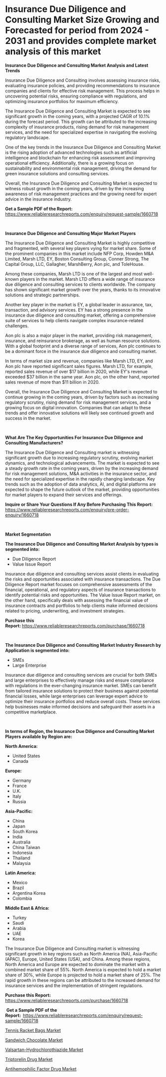 <p><h1>Insurance Due Diligence and Consulting Market Size Growing and Forecasted for period from 2024 - 2031 and provides complete market analysis of this market</h1></p><p><strong>Insurance Due Diligence and Consulting Market Analysis and Latest Trends</strong></p>
<p><p>Insurance Due Diligence and Consulting involves assessing insurance risks, evaluating insurance policies, and providing recommendations to insurance companies and clients for effective risk management. This process helps in uncovering potential risks, ensuring compliance with regulations, and optimizing insurance portfolios for maximum efficiency.</p><p>The Insurance Due Diligence and Consulting Market is expected to see significant growth in the coming years, with a projected CAGR of 10.1% during the forecast period. This growth can be attributed to the increasing complexity of insurance products, rising demand for risk management services, and the need for specialized expertise in navigating the evolving regulatory landscape.</p><p>One of the key trends in the Insurance Due Diligence and Consulting Market is the rising adoption of advanced technologies such as artificial intelligence and blockchain for enhancing risk assessment and improving operational efficiency. Additionally, there is a growing focus on sustainability and environmental risk management, driving the demand for green insurance solutions and consulting services.</p><p>Overall, the Insurance Due Diligence and Consulting Market is expected to witness robust growth in the coming years, driven by the increasing awareness of risk management practices and the growing need for expert advice in the insurance industry.</p></p>
<p><strong>Get a Sample PDF of the Report:&nbsp;</strong> <a href="https://www.reliableresearchreports.com/enquiry/request-sample/1660718">https://www.reliableresearchreports.com/enquiry/request-sample/1660718</a></p>
<p>&nbsp;</p>
<p><strong>Insurance Due Diligence and Consulting Major Market Players</strong></p>
<p><p>The Insurance Due Diligence and Consulting Market is highly competitive and fragmented, with several key players vying for market share. Some of the prominent companies in this market include NFP Corp, Howden M&A Limited, Marsh LTD, EY, Boston Consulting Group, Conner Strong, The Capital Group, LLC, Gallagher, MarshBerry, Aon plc, and ToleHouse.</p><p>Among these companies, Marsh LTD is one of the largest and most well-known players in the market. Marsh LTD offers a wide range of insurance due diligence and consulting services to clients worldwide. The company has shown significant market growth over the years, thanks to its innovative solutions and strategic partnerships.</p><p>Another key player in the market is EY, a global leader in assurance, tax, transaction, and advisory services. EY has a strong presence in the insurance due diligence and consulting market, offering a comprehensive suite of services to help clients navigate complex insurance-related challenges.</p><p>Aon plc is also a major player in the market, providing risk management, insurance, and reinsurance brokerage, as well as human resource solutions. With a global footprint and a diverse range of services, Aon plc continues to be a dominant force in the insurance due diligence and consulting market.</p><p>In terms of market size and revenue, companies like Marsh LTD, EY, and Aon plc have reported significant sales figures. Marsh LTD, for example, reported sales revenue of over $17 billion in 2020, while EY's revenue exceeded $37 billion in the same year. Aon plc, on the other hand, reported sales revenue of more than $11 billion in 2020.</p><p>Overall, the Insurance Due Diligence and Consulting Market is expected to continue growing in the coming years, driven by factors such as increasing regulatory scrutiny, rising demand for risk management services, and a growing focus on digital innovation. Companies that can adapt to these trends and offer innovative solutions will likely see continued growth and success in the market.</p></p>
<p>&nbsp;</p>
<p><strong>What Are The Key Opportunities For Insurance Due Diligence and Consulting Manufacturers?</strong></p>
<p><p>The Insurance Due Diligence and Consulting market is witnessing significant growth due to increasing regulatory scrutiny, evolving market dynamics, and technological advancements. The market is expected to see a steady growth rate in the coming years, driven by the increasing demand for risk management solutions, M&A activities in the insurance sector, and the need for specialized expertise in the rapidly changing landscape. Key trends such as the adoption of data analytics, AI, and digital platforms are expected to shape the future outlook of the market, providing opportunities for market players to expand their services and offerings.</p></p>
<p><strong>Inquire or Share Your Questions If Any Before Purchasing This Report:</strong> <a href="https://www.reliableresearchreports.com/enquiry/pre-order-enquiry/1660718">https://www.reliableresearchreports.com/enquiry/pre-order-enquiry/1660718</a></p>
<p>&nbsp;</p>
<p><strong>Market Segmentation</strong></p>
<p><strong>The Insurance Due Diligence and Consulting Market Analysis by types is segmented into:</strong></p>
<p><ul><li>Due Diligence Report</li><li>Value Issue Report</li></ul></p>
<p><p>Insurance due diligence and consulting services assist clients in evaluating the risks and opportunities associated with insurance transactions. The Due Diligence Report market focuses on comprehensive assessments of the financial, operational, and regulatory aspects of insurance transactions to identify potential risks and opportunities. The Value Issue Report market, on the other hand, specifically deals with assessing the financial value of insurance contracts and portfolios to help clients make informed decisions related to pricing, underwriting, and investment strategies.</p></p>
<p><strong>Purchase this Report:&nbsp;</strong><a href="https://www.reliableresearchreports.com/purchase/1660718">https://www.reliableresearchreports.com/purchase/1660718</a></p>
<p>&nbsp;</p>
<p><strong>The Insurance Due Diligence and Consulting Market Industry Research by Application is segmented into:</strong></p>
<p><ul><li>SMEs</li><li>Large Enterprise</li></ul></p>
<p><p>Insurance due diligence and consulting services are crucial for both SMEs and large enterprises to effectively manage risks and ensure compliance with regulations in the ever-changing insurance market. SMEs can benefit from tailored insurance solutions to protect their business against potential financial losses, while large enterprises can leverage expert advice to optimize their insurance portfolios and reduce overall costs. These services help businesses make informed decisions and safeguard their assets in a competitive marketplace.</p></p>
<p>&nbsp;</p>
<p><strong>In terms of Region, the Insurance Due Diligence and Consulting Market Players available by Region are:</strong></p>
<p>
    <p> <strong> North America: </strong>
        <ul>
            <li>United States</li>
            <li>Canada</li>
        </ul>
        </p> 
    <p> <strong> Europe: </strong>
        <ul>
            <li>Germany</li>
            <li>France</li>
            <li>U.K.</li>
            <li>Italy</li>
            <li>Russia</li>
        </ul>
        </p> 
    <p> <strong> Asia-Pacific: </strong>
        <ul>
            <li>China</li>
            <li>Japan</li>
            <li>South Korea</li>
            <li>India</li>
            <li>Australia</li>
            <li>China Taiwan</li>
            <li>Indonesia</li>
            <li>Thailand</li>
            <li>Malaysia</li>
        </ul>
        </p> 
    <p> <strong> Latin America: </strong>
        <ul>
            <li>Mexico</li>
            <li>Brazil</li>
            <li>Argentina Korea</li>
            <li>Colombia</li>
        </ul>
        </p> 
    <p> <strong> Middle East & Africa: </strong>
        <ul>
            <li>Turkey</li>
            <li>Saudi</li>
            <li>Arabia</li>
            <li>UAE</li>
            <li>Korea</li>
        </ul>
    </p>
    </p>
<p><p>The Insurance Due Diligence and Consulting market is witnessing significant growth in key regions such as North America (NA), Asia-Pacific (APAC), Europe, United States (USA), and China. Among these regions, North America and Europe are expected to dominate the market with a combined market share of 55%. North America is expected to hold a market share of 30%, while Europe is projected to hold a market share of 25%. The rapid growth in these regions can be attributed to the increased demand for insurance services and the implementation of stringent regulations.</p></p>
<p><strong>Purchase this Report: </strong><a href="https://www.reliableresearchreports.com/purchase/1660718">https://www.reliableresearchreports.com/purchase/1660718</a></p>
<p>&nbsp;<strong>Get a Sample PDF of the Report:&nbsp;&nbsp;</strong><a href="https://www.reliableresearchreports.com/enquiry/request-sample/1660718">https://www.reliableresearchreports.com/enquiry/request-sample/1660718</a></p>
<p><strong></strong></p>
<p><p><a href="https://view.publitas.com/reportprime-1/tennis-racket-bags-market-size-focuses-on-market-dynamics-in-depth-analysis-and-future-projections-of-its-market-forecasted-for-period-from-2024-to-2031/">Tennis Racket Bags Market</a></p><p><a href="https://view.publitas.com/reportprime-1/sandwich-chocolate-market-size-share-trends-analysis-report-by-application-regional-outlook-competitive-strategies-and-segment-forecasts-2024-2031/">Sandwich Chocolate Market</a></p><p><a href="https://three-jumbo-f6d.notion.site/Valsartan-Hydrochlorothiazide-Market-Analysis-Examines-its-Scope-on-Growth-Opportunities-and-Foreca-e2dd97abce6c4b1bb0c1a69d8820dfdd">Valsartan-Hydrochlorothiazide Market</a></p><p><a href="https://iodized-pantydraco-05c.notion.site/Global-Triptorelin-Drug-Market-Size-and-Market-Trends-Insights-and-Projections-from-2024-to-2031-86e6b72f94e3438996e16f4ef27427fd">Triptorelin Drug Market</a></p><p><a href="https://noble-drawer-34c.notion.site/Antihemophilic-Factor-Drug-Market-Provides-a-Comprehensive-Analysis-Including-a-Macro-Overview-of-th-4b7568c1f5c54fa69c98191a6f67ef72">Antihemophilic Factor Drug Market</a></p></p>
